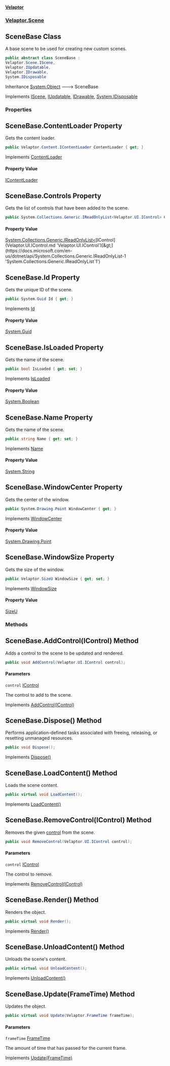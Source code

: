 #### [Velaptor](index.md 'index')
### [Velaptor.Scene](Velaptor.Scene.md 'Velaptor.Scene')

## SceneBase Class

A base scene to be used for creating new custom scenes.

```csharp
public abstract class SceneBase :
Velaptor.Scene.IScene,
Velaptor.IUpdatable,
Velaptor.IDrawable,
System.IDisposable
```

Inheritance [System.Object](https://docs.microsoft.com/en-us/dotnet/api/System.Object 'System.Object') &#129106; SceneBase

Implements [IScene](Velaptor.Scene.IScene.md 'Velaptor.Scene.IScene'), [IUpdatable](Velaptor.IUpdatable.md 'Velaptor.IUpdatable'), [IDrawable](Velaptor.IDrawable.md 'Velaptor.IDrawable'), [System.IDisposable](https://docs.microsoft.com/en-us/dotnet/api/System.IDisposable 'System.IDisposable')
### Properties

<a name='Velaptor.Scene.SceneBase.ContentLoader'></a>

## SceneBase.ContentLoader Property

Gets the content loader.

```csharp
public Velaptor.Content.IContentLoader ContentLoader { get; }
```

Implements [ContentLoader](Velaptor.Scene.IScene.md#Velaptor.Scene.IScene.ContentLoader 'Velaptor.Scene.IScene.ContentLoader')

#### Property Value
[IContentLoader](Velaptor.Content.IContentLoader.md 'Velaptor.Content.IContentLoader')

<a name='Velaptor.Scene.SceneBase.Controls'></a>

## SceneBase.Controls Property

Gets the list of controls that have been added to the scene.

```csharp
public System.Collections.Generic.IReadOnlyList<Velaptor.UI.IControl> Controls { get; }
```

#### Property Value
[System.Collections.Generic.IReadOnlyList&lt;](https://docs.microsoft.com/en-us/dotnet/api/System.Collections.Generic.IReadOnlyList-1 'System.Collections.Generic.IReadOnlyList`1')[IControl](Velaptor.UI.IControl.md 'Velaptor.UI.IControl')[&gt;](https://docs.microsoft.com/en-us/dotnet/api/System.Collections.Generic.IReadOnlyList-1 'System.Collections.Generic.IReadOnlyList`1')

<a name='Velaptor.Scene.SceneBase.Id'></a>

## SceneBase.Id Property

Gets the unique ID of the scene.

```csharp
public System.Guid Id { get; }
```

Implements [Id](Velaptor.Scene.IScene.md#Velaptor.Scene.IScene.Id 'Velaptor.Scene.IScene.Id')

#### Property Value
[System.Guid](https://docs.microsoft.com/en-us/dotnet/api/System.Guid 'System.Guid')

<a name='Velaptor.Scene.SceneBase.IsLoaded'></a>

## SceneBase.IsLoaded Property

Gets the name of the scene.

```csharp
public bool IsLoaded { get; set; }
```

Implements [IsLoaded](Velaptor.Scene.IScene.md#Velaptor.Scene.IScene.IsLoaded 'Velaptor.Scene.IScene.IsLoaded')

#### Property Value
[System.Boolean](https://docs.microsoft.com/en-us/dotnet/api/System.Boolean 'System.Boolean')

<a name='Velaptor.Scene.SceneBase.Name'></a>

## SceneBase.Name Property

Gets the name of the scene.

```csharp
public string Name { get; set; }
```

Implements [Name](Velaptor.Scene.IScene.md#Velaptor.Scene.IScene.Name 'Velaptor.Scene.IScene.Name')

#### Property Value
[System.String](https://docs.microsoft.com/en-us/dotnet/api/System.String 'System.String')

<a name='Velaptor.Scene.SceneBase.WindowCenter'></a>

## SceneBase.WindowCenter Property

Gets the center of the window.

```csharp
public System.Drawing.Point WindowCenter { get; }
```

Implements [WindowCenter](Velaptor.Scene.IScene.md#Velaptor.Scene.IScene.WindowCenter 'Velaptor.Scene.IScene.WindowCenter')

#### Property Value
[System.Drawing.Point](https://docs.microsoft.com/en-us/dotnet/api/System.Drawing.Point 'System.Drawing.Point')

<a name='Velaptor.Scene.SceneBase.WindowSize'></a>

## SceneBase.WindowSize Property

Gets the size of the window.

```csharp
public Velaptor.SizeU WindowSize { get; set; }
```

Implements [WindowSize](Velaptor.Scene.IScene.md#Velaptor.Scene.IScene.WindowSize 'Velaptor.Scene.IScene.WindowSize')

#### Property Value
[SizeU](Velaptor.SizeU.md 'Velaptor.SizeU')
### Methods

<a name='Velaptor.Scene.SceneBase.AddControl(Velaptor.UI.IControl)'></a>

## SceneBase.AddControl(IControl) Method

Adds a control to the scene to be updated and rendered.

```csharp
public void AddControl(Velaptor.UI.IControl control);
```
#### Parameters

<a name='Velaptor.Scene.SceneBase.AddControl(Velaptor.UI.IControl).control'></a>

`control` [IControl](Velaptor.UI.IControl.md 'Velaptor.UI.IControl')

The control to add to the scene.

Implements [AddControl(IControl)](Velaptor.Scene.IScene.md#Velaptor.Scene.IScene.AddControl(Velaptor.UI.IControl) 'Velaptor.Scene.IScene.AddControl(Velaptor.UI.IControl)')

<a name='Velaptor.Scene.SceneBase.Dispose()'></a>

## SceneBase.Dispose() Method

Performs application-defined tasks associated with freeing, releasing, or resetting unmanaged resources.

```csharp
public void Dispose();
```

Implements [Dispose()](https://docs.microsoft.com/en-us/dotnet/api/System.IDisposable.Dispose 'System.IDisposable.Dispose')

<a name='Velaptor.Scene.SceneBase.LoadContent()'></a>

## SceneBase.LoadContent() Method

Loads the scene content.

```csharp
public virtual void LoadContent();
```

Implements [LoadContent()](Velaptor.Scene.IScene.md#Velaptor.Scene.IScene.LoadContent() 'Velaptor.Scene.IScene.LoadContent()')

<a name='Velaptor.Scene.SceneBase.RemoveControl(Velaptor.UI.IControl)'></a>

## SceneBase.RemoveControl(IControl) Method

Removes the given [control](Velaptor.Scene.SceneBase.md#Velaptor.Scene.SceneBase.RemoveControl(Velaptor.UI.IControl).control 'Velaptor.Scene.SceneBase.RemoveControl(Velaptor.UI.IControl).control') from the scene.

```csharp
public void RemoveControl(Velaptor.UI.IControl control);
```
#### Parameters

<a name='Velaptor.Scene.SceneBase.RemoveControl(Velaptor.UI.IControl).control'></a>

`control` [IControl](Velaptor.UI.IControl.md 'Velaptor.UI.IControl')

The control to remove.

Implements [RemoveControl(IControl)](Velaptor.Scene.IScene.md#Velaptor.Scene.IScene.RemoveControl(Velaptor.UI.IControl) 'Velaptor.Scene.IScene.RemoveControl(Velaptor.UI.IControl)')

<a name='Velaptor.Scene.SceneBase.Render()'></a>

## SceneBase.Render() Method

Renders the object.

```csharp
public virtual void Render();
```

Implements [Render()](Velaptor.IDrawable.md#Velaptor.IDrawable.Render() 'Velaptor.IDrawable.Render()')

<a name='Velaptor.Scene.SceneBase.UnloadContent()'></a>

## SceneBase.UnloadContent() Method

Unloads the scene's content.

```csharp
public virtual void UnloadContent();
```

Implements [UnloadContent()](Velaptor.Scene.IScene.md#Velaptor.Scene.IScene.UnloadContent() 'Velaptor.Scene.IScene.UnloadContent()')

<a name='Velaptor.Scene.SceneBase.Update(Velaptor.FrameTime)'></a>

## SceneBase.Update(FrameTime) Method

Updates the object.

```csharp
public virtual void Update(Velaptor.FrameTime frameTime);
```
#### Parameters

<a name='Velaptor.Scene.SceneBase.Update(Velaptor.FrameTime).frameTime'></a>

`frameTime` [FrameTime](Velaptor.FrameTime.md 'Velaptor.FrameTime')

The amount of time that has passed for the current frame.

Implements [Update(FrameTime)](Velaptor.IUpdatable.md#Velaptor.IUpdatable.Update(Velaptor.FrameTime) 'Velaptor.IUpdatable.Update(Velaptor.FrameTime)')